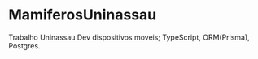 # MamiferosUninassau
Trabalho Uninassau Dev dispositivos moveis; TypeScript, ORM(Prisma), Postgres.
